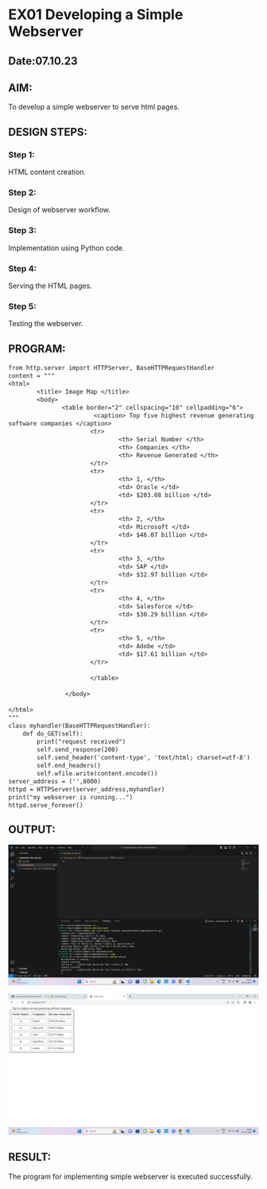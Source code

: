 # EX01 Developing a Simple Webserver
## Date:07.10.23

## AIM:
To develop a simple webserver to serve html pages.

## DESIGN STEPS:
### Step 1: 
HTML content creation.

### Step 2:
Design of webserver workflow.

### Step 3:
Implementation using Python code.

### Step 4:
Serving the HTML pages.

### Step 5:
Testing the webserver.

## PROGRAM:
```
from http.server import HTTPServer, BaseHTTPRequestHandler
content = """
<html>
        <title> Image Map </title> 
        <body>
               <table border="2" cellspacing="10" cellpadding="6">
                        <caption> Top five highest revenue generating software companies </caption>
                       <tr>
                               <th> Serial Number </th>
                               <th> Companies </th> 
                               <th> Revenue Generated </th>
                       </tr> 
                       <tr>
                               <th> 1, </th> 
                               <td> Oracle </td>
                               <td> $203.08 billion </td>
                       </tr>
                       <tr>
                               <th> 2, </th>
                               <td> Microsoft </td>
                               <td> $46.07 billion </td>
                       </tr>
                       <tr>
                               <th> 3, </th>
                               <td> SAP </td>
                               <td> $32.97 billion </td>
                       </tr>
                       <tr>
                               <th> 4, </th>
                               <td> Salesforce </td>
                               <td> $30.29 billion </td>
                       </tr> 
                       <tr>
                               <th> 5, </th>
                               <td> Adobe </td>
                               <td> $17.61 billion </td>
                       </tr>

                       </table>

                </body>

</html>
"""
class myhandler(BaseHTTPRequestHandler):
    def do_GET(self):
        print("request received")
        self.send_response(200)
        self.send_header('content-type', 'text/html; charset=utf-8')
        self.end_headers()
        self.wfile.write(content.encode())
server_address = ('',8000)
httpd = HTTPServer(server_address,myhandler)
print("my webserver is running...")
httpd.serve_forever()
```


## OUTPUT:
![Alt text](<Screenshot (4).png>)

![Alt text](<screenshot (45).png.png>)

## RESULT:
The program for implementing simple webserver is executed successfully.
